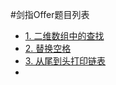 #剑指Offer题目列表
- [1. 二维数组中的查找](https://github.com/Rumoers/ZH-Notes/blob/master/Java/%E5%89%91%E6%8C%87Offer/1.%20%E4%BA%8C%E7%BB%B4%E6%95%B0%E7%BB%84%E4%B8%AD%E7%9A%84%E6%9F%A5%E6%89%BE.md)<br/>
- [2. 替换空格](https://github.com/Rumoers/ZH-Notes/blob/master/Java/%E5%89%91%E6%8C%87Offer/2.%20%E6%9B%BF%E6%8D%A2%E7%A9%BA%E6%A0%BC.md)<br/>
- [3. 从尾到头打印链表](https://github.com/Rumoers/ZH-Notes/edit/master/Java/%E5%89%91%E6%8C%87Offer/3.%20%E4%BB%8E%E5%B0%BE%E5%88%B0%E5%A4%B4%E6%89%93%E5%8D%B0%E9%93%BE%E8%A1%A8.md)<br/>
- []()<br/>
